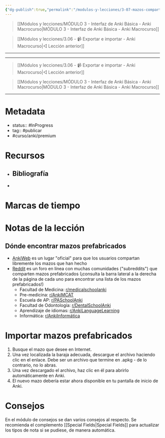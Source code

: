 ```yaml
---
{"dg-publish":true,"permalink":"/modulos-y-lecciones/3-07-mazos-compartidos-o-predisenados-shared-decks-anki-macrocurso/","noteIcon":"","updated":"2024-05-21T22:14:02.574+02:00"}
---
```



> [[Módulos y lecciones/MÓDULO 3 - Interfaz de Anki Básica - Anki Macrocurso\|MÓDULO 3 - Interfaz de Anki Básica - Anki Macrocurso]]

> [[Módulos y lecciones/3.06 - 📹 Exportar e importar - Anki Macrocurso\|◁ Lección anterior]]

---




---

> [[Módulos y lecciones/3.06 - 📹 Exportar e importar - Anki Macrocurso\|◁ Lección anterior]]

> [[Módulos y lecciones/MÓDULO 3 - Interfaz de Anki Básica - Anki Macrocurso\|MÓDULO 3 - Interfaz de Anki Básica - Anki Macrocurso]]

---

# Metadata
- status:: #InProgress  
- tag:: #publicar  
- #curso/anki/premium  

# Recursos
- Bibliografía
	- 
- 

# Marcas de tiempo


# Notas de la lección
## Dónde encontrar mazos prefabricados

- [AnkiWeb](https://ankiweb.net/shared/decks/) es un lugar "oficial" para que los usuarios compartan libremente los mazos que han hecho
- [Reddit](https://www.reddit.com/) es un foro en línea con muchas comunidades ("subreddits") que comparten mazos prefabricados (¡consulta la barra lateral a la derecha de la página de cada uno para encontrar una lista de los mazos prefabricados!)
    - Facultad de Medicina: [r/medicalschoolanki](https://www.reddit.com/r/medicalschoolanki/)
    - Pre-medicina: [r/AnkiMCAT](https://www.reddit.com/r/AnkiMCAT/)
    - Escuela de AP: [r/PASchoolAnki](https://www.reddit.com/r/PASchoolAnki/)
    - Facultad de Odontología: [r/DentalSchoolAnki](https://www.reddit.com/r/dentalschoolanki/)
    - Aprendizaje de idiomas: [r/AnkiLanguageLearning](https://www.reddit.com/r/AnkiLanguageLearning/)
    - Informática: [r/AnkiInformática](https://www.reddit.com/r/AnkiComputerScience/)

# Importar mazos prefabricados
1. Busque el mazo que desee en Internet.
2. Una vez localizada la baraja adecuada, descargue el archivo haciendo clic en el enlace. Debe ser un archivo que termine en .apkg - de lo contrario, no lo abras.
3. Una vez descargado el archivo, haz clic en él para abrirlo automáticamente en Anki.
4. El nuevo mazo debería estar ahora disponible en tu pantalla de inicio de Anki. 

# Consejos
En el módulo de consejos se dan varios consejos al respecto. Se recomienda el complemento [[Special Fields\|Special Fields]] para actualizar los tipos de nota si se pudiese, de manera automática.